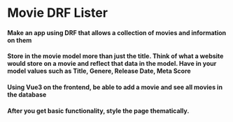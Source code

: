 
# Movie DRF Lister

#### Make an app using DRF that allows a collection of movies and information on them
#### Store in the movie model more than just the title. Think of what a website would store on a movie and reflect that data in the model. Have in your model values such as Title, Genere, Release Date, Meta Score

#### Using Vue3 on the frontend, be able to add a movie and see all movies in the database
#### After you get basic functionality, style the page thematically.